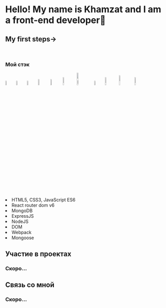 <h1 aligt>Hello! My name is Khamzat and I am a front-end developer🌱</h1>
  
  <h2>My first steps→</h2>
  <br />


<h3>Мой стэк</h3>
  <div>  <img width=6% src="https://cdn1.iconfinder.com/data/icons/akar-vol-1/24/nextjs-fill-256.png"/>
<img width=6% src="https://cdn0.iconfinder.com/data/icons/logos-brands-in-colors/128/react-256.png" alt="photoReact" />
  <img width=6%  src="https://cdn4.iconfinder.com/data/icons/logos-brands-5/24/redux-256.png" alt="photoReact" />
 <img width=7% src="https://cdn3.iconfinder.com/data/icons/picons-social/57/10-html5-256.png" alt="photoReact" />
     <img width=7% src="https://cdn0.iconfinder.com/data/icons/logos-21/40/CSS3-256.png" alt="photoReact" />
        <img  width=8% src="https://cdn2.iconfinder.com/data/icons/designer-skills/128/code-programming-javascript-software-develop-command-language-256.png" alt="photoJs" />
          <img width=10% src="https://www.codesmith.io/hs-fs/hubfs/Blog%20Images/Blog%20Photos/react-router-logo.png?width=600&name=react-router-logo.png" alt="photoJs" />
            <img width=6% src="https://cdn4.iconfinder.com/data/icons/logos-3/512/mongodb-2-256.png" alt="photoJs" />
              <img  width=8% src="https://the-guild.dev/blog-assets/nodejs-esm/nodejs_logo.png" alt="photoJs" />
              <img  width=9% src="https://www.vectorlogo.zone/logos/expressjs/expressjs-ar21.svg" alt="photoJs" />
                            <img width=8% src="https://camo.githubusercontent.com/7c669e872b214571ae0b5097e8d3db369225a806dc2ce9a436cde3497164310c/687474703a2f2f6d6f6e676f64622d746f6f6c732e636f6d2f696d672f6d6f6e676f6f73652e706e67" alt="photoJs" /></div>

  <li>HTML5, CSS3, JavaScript ES6</li>
  <li>React router dom v6</li>
  <li>MongoDB</li>
  <li>ExpressJS</li>
  <li>NodeJS</li>
  <li>DOM</li>
  <li>Webpack</li>
  <li>Mongoose</li>
</ul>

<h2>Участие в проектах</h2>
</hr>
<h3>Скоро...</h3>

<h2>Связь со мной</h2>
<h3>Скоро...</h3>
